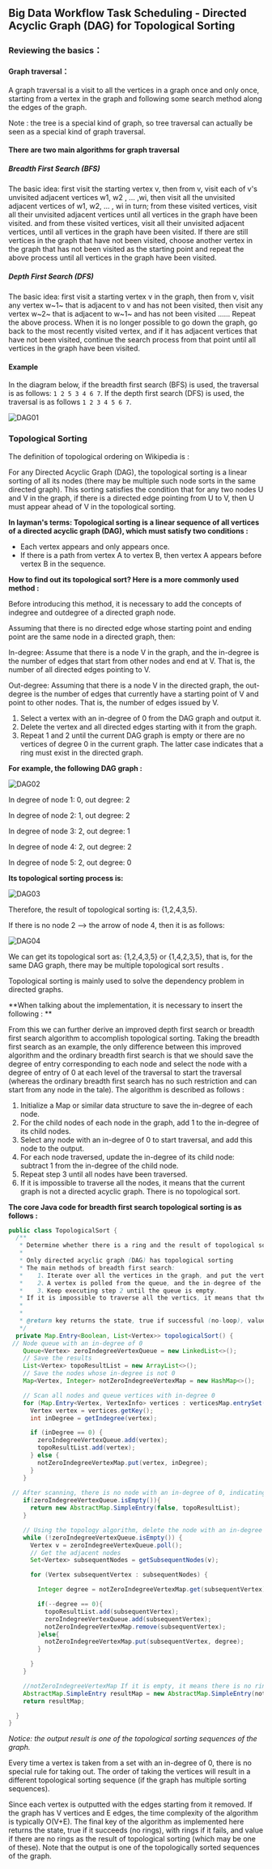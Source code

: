 ## Big Data Workflow Task Scheduling - Directed Acyclic Graph (DAG) for Topological Sorting

### Reviewing the basics：

#### Graph traversal：

A graph traversal is a visit to all the vertices in a graph once and only once, starting from a vertex in the graph and following some search method along the edges of the graph.

Note : the tree is a special kind of graph, so tree traversal can actually be seen as a special kind of graph traversal.

#### There are two main algorithms for graph traversal

##### Breadth First Search (BFS)

The basic idea: first visit the starting vertex v, then from v, visit each of v's unvisited adjacent vertices w1, w2 , ... ,wi, then visit all the unvisited adjacent vertices of w1, w2, ... , wi in turn; from these visited vertices, visit all their unvisited adjacent vertices until all vertices in the graph have been visited. and from these visited vertices, visit all their unvisited adjacent vertices, until all vertices in the graph have been visited. If there are still vertices in the graph that have not been visited, choose another vertex in the graph that has not been visited as the starting point and repeat the above process until all vertices in the graph have been visited.

##### Depth First Search (DFS)

The basic idea: first visit a starting vertex v in the graph, then from v, visit any vertex w~1~ that is adjacent to v and has not been visited, then visit any vertex w~2~ that is adjacent to w~1~ and has not been visited ...... Repeat the above process. When it is no longer possible to go down the graph, go back to the most recently visited vertex, and if it has adjacent vertices that have not been visited, continue the search process from that point until all vertices in the graph have been visited.

#### Example

In the diagram below, if the breadth first search (BFS) is used, the traversal is as follows: `1 2 5 3 4 6 7`. If the depth first search (DFS) is used, the traversal is as follows `1 2 3 4 5 6 7`.

![DAG01](https://github.com/QuakeWang/incubator-dolphinscheduler-website/blob/patch-1/img/DAG/DAG01.png?raw=true)

### Topological Sorting

The definition of topological ordering on Wikipedia is : 

For any Directed Acyclic Graph (DAG), the topological sorting is a linear sorting of all its nodes (there may be multiple such node sorts in the same directed graph). This sorting satisfies the condition that for any two nodes U and V in the graph, if there is a directed edge pointing from U to V, then U must appear ahead of V in the topological sorting.

**In layman's terms: Topological sorting is a linear sequence of all vertices of a directed acyclic graph (DAG), which must satisfy two conditions :**

-    Each vertex appears and only appears once.
-    If there is a path from vertex A to vertex B, then vertex A appears before vertex B in the sequence.

**How to find out its topological sort? Here is a more commonly used method :**

Before introducing this method, it is necessary to add the concepts of indegree and outdegree of a directed graph node.

Assuming that there is no directed edge whose starting point and ending point are the same node in a directed graph, then:

In-degree: Assume that there is a node V in the graph, and the in-degree is the number of edges that start from other nodes and end at V. That is, the number of all directed edges pointing to V.

Out-degree: Assuming that there is a node V in the directed graph, the out-degree is the number of edges that currently have a starting point of V and point to other nodes. That is, the number of edges issued by V.

1.   Select a vertex with an in-degree of 0 from the DAG graph and output it.
2.   Delete the vertex and all directed edges starting with it from the graph.
3.   Repeat 1 and 2 until the current DAG graph is empty or there are no vertices of degree 0 in the current graph. The latter case indicates that a ring must exist in the directed graph.

**For example, the following DAG graph :**

![DAG02](https://github.com/QuakeWang/incubator-dolphinscheduler-website/blob/patch-1/img/DAG/DAG02.png?raw=true)

In degree of node 1: 0, out degree: 2

In degree of node 2: 1, out degree: 2

In degree of node 3: 2, out degree: 1

In degree of node 4: 2, out degree: 2

In degree of node 5: 2, out degree: 0

**Its topological sorting process is:**

![DAG03](https://github.com/QuakeWang/incubator-dolphinscheduler-website/blob/patch-1/img/DAG/DAG03.png?raw=true)

Therefore, the result of topological sorting is: {1,2,4,3,5}.

If there is no node 2 —> the arrow of node 4, then it is as follows:

![DAG04](https://github.com/QuakeWang/incubator-dolphinscheduler-website/blob/patch-1/img/DAG/DAG04.png?raw=true)

We can get its topological sort as: {1,2,4,3,5} or {1,4,2,3,5}, that is, for the same DAG graph, there may be multiple topological sort results .

Topological sorting is mainly used to solve the dependency problem in directed graphs.

**When talking about the implementation, it is necessary to insert the following : **

From this we can further derive an improved depth first search or breadth first search algorithm to accomplish topological sorting. Taking the breadth first search as an example, the only difference between this improved algorithm and the ordinary breadth first search is that we should save the degree of entry corresponding to each node and select the node with a degree of entry of 0 at each level of the traversal to start the traversal (whereas the ordinary breadth first search has no such restriction and can start from any node in the tale). The algorithm is described as follows :

1.   Initialize a Map or similar data structure to save the in-degree of each node.
2.   For the child nodes of each node in the graph, add 1 to the in-degree of its child nodes.
3.   Select any node with an in-degree of 0 to start traversal, and add this node to the output.
4.   For each node traversed, update the in-degree of its child node: subtract 1 from the in-degree of the child node.
5.   Repeat step 3 until all nodes have been traversed.
6.   If it is impossible to traverse all the nodes, it means that the current graph is not a directed acyclic graph. There is no topological sort.

**The core Java code for breadth first search topological sorting is as follows :**

```java
public class TopologicalSort {
  /**
   * Determine whether there is a ring and the result of topological sorting
   *
   * Only directed acyclic graph (DAG) has topological sorting
   * The main methods of breadth first search:
   *    1、Iterate over all the vertices in the graph, and put the vertices whose in-degree is 0 into the queue.
   *    2、A vertex is polled from the queue, and the in-degree of the adjacent point of the vertex is updated (minus 1). If the in-degree of the adjacent point is reduced by 1 and then equals to 0, the adjacent point is entered into the queue.
   *    3、Keep executing step 2 until the queue is empty.
   * If it is impossible to traverse all the vertics, it means that the current graph is not a directed acyclic graph. There is no topological sort.
   *
   *
   * @return key returns the state, true if successful (no-loop), value if failed (loop), value is the result of topological sorting (could be one of these)
   */
  private Map.Entry<Boolean, List<Vertex>> topologicalSort() {
 // Node queue with an in-degree of 0
    Queue<Vertex> zeroIndegreeVertexQueue = new LinkedList<>();
    // Save the results
    List<Vertex> topoResultList = new ArrayList<>();
    // Save the nodes whose in-degree is not 0
    Map<Vertex, Integer> notZeroIndegreeVertexMap = new HashMap<>();

    // Scan all nodes and queue vertices with in-degree 0
    for (Map.Entry<Vertex, VertexInfo> vertices : verticesMap.entrySet()) {
      Vertex vertex = vertices.getKey();
      int inDegree = getIndegree(vertex);

      if (inDegree == 0) {
        zeroIndegreeVertexQueue.add(vertex);
        topoResultList.add(vertex);
      } else {
        notZeroIndegreeVertexMap.put(vertex, inDegree);
      }
    }
    
 // After scanning, there is no node with an in-degree of 0, indicating that there is a loop, and return directly
    if(zeroIndegreeVertexQueue.isEmpty()){
      return new AbstractMap.SimpleEntry(false, topoResultList);
    }

    // Using the topology algorithm, delete the node with an in-degree of 0 and its associated edges
    while (!zeroIndegreeVertexQueue.isEmpty()) {
      Vertex v = zeroIndegreeVertexQueue.poll();
      // Get the adjacent nodes
      Set<Vertex> subsequentNodes = getSubsequentNodes(v);

      for (Vertex subsequentVertex : subsequentNodes) {

        Integer degree = notZeroIndegreeVertexMap.get(subsequentVertex);

        if(--degree == 0){
          topoResultList.add(subsequentVertex);
          zeroIndegreeVertexQueue.add(subsequentVertex);
          notZeroIndegreeVertexMap.remove(subsequentVertex);
        }else{
          notZeroIndegreeVertexMap.put(subsequentVertex, degree);
        }

      }
    }

    //notZeroIndegreeVertexMap If it is empty, it means there is no ring
    AbstractMap.SimpleEntry resultMap = new AbstractMap.SimpleEntry(notZeroIndegreeVertexMap.size() == 0 , topoResultList);
    return resultMap;

  }
}
```

*Notice: the output result is one of the topological sorting sequences of the graph.*

Every time a vertex is taken from a set with an in-degree of 0, there is no special rule for taking out. The order of taking the vertices will result in a different topological sorting sequence (if the graph has multiple sorting sequences).

Since each vertex is outputted with the edges starting from it removed. If the graph has V vertices and E edges, the time complexity of the algorithm is typically O(V+E). The final key of the algorithm as implemented here returns the state, true if it succeeds (no rings), with  rings if it fails, and value if there are no rings as the result of topological sorting (which may be one of these). Note that the output is one of the topologically sorted sequences of the graph. 
